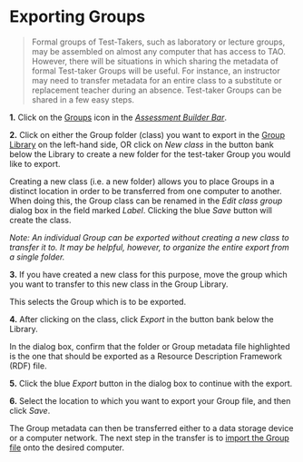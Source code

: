 <!--
created_at: 2016-12-15
authors:         
    - "Catherine Pease"
--> 

# Exporting Groups

>Formal groups of Test-Takers, such as laboratory or lecture groups, may be assembled on almost any computer that has access to TAO. However, there will be situations in which sharing the metadata of formal Test-taker Groups will be useful. For instance, an instructor may need to transfer metadata for an entire class to a substitute or replacement teacher during an absence. Test-taker Groups can be shared in a few easy steps.

**1.**  Click on the [Groups](../appendix/glossary.md#groups) icon in the *[Assessment Builder Bar](../appendix/glossary.md#assessment-builder-bar)*.

**2.**  Click on either the Group folder (class) you want to export in the [Group Library](../appendix/glossary.md#group-library) on the left-hand side, OR click on *New class* in the button bank below the Library to create a new folder for the test-taker Group you would like to export.

Creating a new class (i.e. a new folder) allows you to place Groups in a distinct location in order to be transferred from one computer to another. When doing this, the Group class can be renamed in the *Edit class group* dialog box in the field marked *Label*. Clicking the blue *Save* button will create the class.

*Note: An individual Group can be exported without creating a new class to transfer it to. It may be helpful, however, to organize the entire export from a single folder.*

**3.**  If you have created a new class for this purpose, move the group which you want to transfer to this new class in the Group Library.

This selects the Group which is to be exported.

**4.**  After clicking on the class, click *Export* in the button bank below the Library.

In the dialog box, confirm that the folder or Group metadata file highlighted is the one that should be exported as a Resource Description Framework (RDF) file.

**5.**  Click the blue *Export* button in the dialog box to continue with the export.

**6.**  Select the location to which you want to export your Group file, and then click *Save*.

The Group metadata can then be transferred either to a data storage device or a computer network. The next step in the transfer is to [import the Group file](../groups/importing-groups.md) onto the desired computer.

